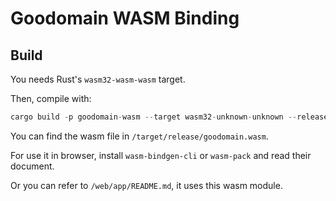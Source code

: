 # Goodomain WASM Binding

## Build

You needs Rust's `wasm32-wasm-wasm` target.

Then, compile with:

```rust
cargo build -p goodomain-wasm --target wasm32-unknown-unknown --release
```

You can find the wasm file in `/target/release/goodomain.wasm`.

For use it in browser, install `wasm-bindgen-cli` or `wasm-pack` and read their document.

Or you can refer to `/web/app/README.md`, it uses this wasm module.
